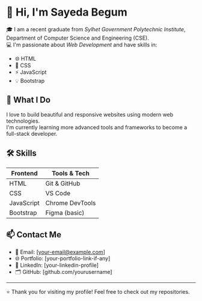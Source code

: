 # 👋 Hi, I'm Sayeda Begum

🎓 I am a recent graduate from *Sylhet Government Polytechnic Institute*, Department of Computer Science and Engineering (CSE).  
💻 I'm passionate about *Web Development* and have skills in:

- 🌐 HTML  
- 🎨 CSS  
- ⚡ JavaScript  
- 💡 Bootstrap  

## 🚀 What I Do

I love to build beautiful and responsive websites using modern web technologies.  
I'm currently learning more advanced tools and frameworks to become a full-stack developer.

## 🛠 Skills

| Frontend | Tools & Tech |
|----------|--------------|
| HTML     | Git & GitHub |
| CSS      | VS Code      |
| JavaScript | Chrome DevTools |
| Bootstrap | Figma (basic) |

## 📫 Contact Me

- 💌 Email: [your-email@example.com]
- 🌐 Portfolio: [your-portfolio-link-if-any]
- 🔗 LinkedIn: [your-linkedin-profile]
- 🗂 GitHub: [github.com/yourusername]

---

⭐ Thank you for visiting my profile! Feel free to check out my repositories.
